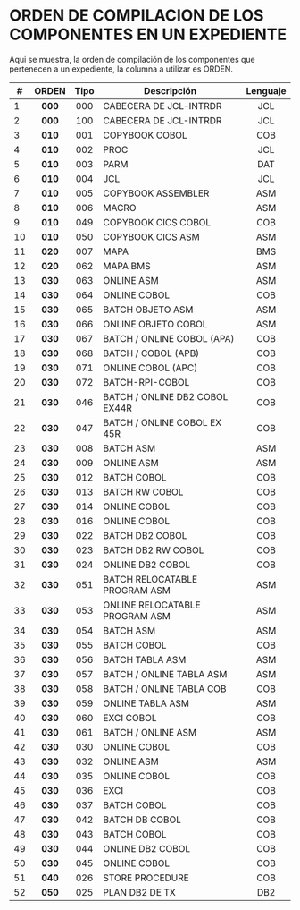 # ORDEN DE COMPILACION DE LOS COMPONENTES EN UN EXPEDIENTE
Aqui se muestra, la orden de compilación de los componentes que pertenecen a un expediente, la columna a utilizar es ORDEN.


| #  | **ORDEN** | Tipo | Descripción                      | Lenguaje |
|----|:-----------------:|:---------:|-----------------------------------|:-------------:|
| 1  | **000**| 000     | CABECERA DE JCL-INTRDR            | JCL         |
| 2  | **000**| 100     | CABECERA DE JCL-INTRDR            | JCL         |
| 3  | **010**| 001     | COPYBOOK COBOL                    | COB         |
| 4  | **010**| 002     | PROC                              | JCL         |
| 5  | **010**| 003     | PARM                              | DAT         |
| 6  | **010**| 004     | JCL                               | JCL         |
| 7  | **010**| 005     | COPYBOOK ASSEMBLER                | ASM         |
| 8  | **010**| 006     | MACRO                             | ASM         |
| 9  | **010**| 049     | COPYBOOK CICS COBOL               | COB         |
| 10 | **010**| 050     | COPYBOOK CICS ASM                 | ASM         |
| 11 | **020**| 007     | MAPA                              | BMS         |
| 12 | **020**| 062     | MAPA BMS                          | ASM         |
| 13 | **030**| 063     | ONLINE ASM                        | ASM         |
| 14 | **030**| 064     | ONLINE COBOL                      | COB         |
| 15 | **030**| 065     | BATCH OBJETO ASM                  | ASM         |
| 16 | **030**| 066     | ONLINE OBJETO COBOL               | ASM         |
| 17 | **030**| 067     | BATCH / ONLINE COBOL (APA)        | COB         |
| 18 | **030**| 068     | BATCH / COBOL (APB)               | COB         |
| 19 | **030**| 071     | ONLINE COBOL (APC)                | COB         |
| 20 | **030**| 072     | BATCH-RPI-COBOL                   | COB         |
| 21 | **030**| 046     | BATCH / ONLINE DB2 COBOL EX44R    | COB         |
| 22 | **030**| 047     | BATCH / ONLINE COBOL  EX  45R     | COB         |
| 23 | **030**| 008     | BATCH ASM                         | ASM         |
| 24 | **030**| 009     | ONLINE ASM                        | ASM         |
| 25 | **030**| 012     | BATCH COBOL                       | COB         |
| 26 | **030**| 013     | BATCH RW COBOL                    | COB         |
| 27 | **030**| 014     | ONLINE COBOL                      | COB         |
| 28 | **030**| 016     | ONLINE COBOL                      | COB         |
| 29 | **030**| 022     | BATCH DB2 COBOL                   | COB         |
| 30 | **030**| 023     | BATCH DB2 RW COBOL                | COB         |
| 31 | **030**| 024     | ONLINE DB2 COBOL                  | COB         |
| 32 | **030**| 051     | BATCH RELOCATABLE PROGRAM ASM     | ASM         |
| 33 | **030**| 053     | ONLINE RELOCATABLE PROGRAM ASM    | ASM         |
| 34 | **030**| 054     | BATCH ASM                         | ASM         |
| 35 | **030**| 055     | BATCH COBOL                       | COB         |
| 36 | **030**| 056     | BATCH TABLA ASM                   | ASM         |
| 37 | **030**| 057     | BATCH / ONLINE TABLA ASM          | ASM         |
| 38 | **030**| 058     | BATCH / ONLINE TABLA COB          | COB         |
| 39 | **030**| 059     | ONLINE TABLA ASM                  | ASM         |
| 40 | **030**| 060     | EXCI COBOL                        | COB         |
| 41 | **030**| 061     | BATCH / ONLINE ASM                | ASM         |
| 42 | **030**| 030     | ONLINE COBOL                      | COB         |
| 43 | **030**| 032     | ONLINE ASM                        | ASM         |
| 44 | **030**| 035     | ONLINE COBOL                      | COB         |
| 45 | **030**| 036     | EXCI                              | COB         |
| 46 | **030**| 037     | BATCH COBOL                       | COB         |
| 47 | **030**| 042     | BATCH DB COBOL                    | COB         |
| 48 | **030**| 043     | BATCH COBOL                       | COB         |
| 49 | **030**| 044     | ONLINE DB2 COBOL                  | COB         |
| 50 | **030**| 045     | ONLINE COBOL                      | COB         |
| 51 | **040**| 026     | STORE PROCEDURE                   | COB         |
| 52 | **050**| 025     | PLAN DB2 DE TX                    | DB2         |
